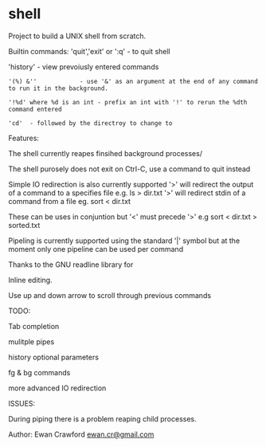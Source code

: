 shell
=====

Project to build a UNIX shell from scratch.

Builtin commands:
  'quit','exit' or ':q'     - to quit shell
   
   'history'                - view prevoiusly entered commands
  
    '(%) &''            - use '&' as an argument at the end of any command to run it in the background.

    '!%d' where %d is an int - prefix an int with '!' to rerun the %dth command entered 

    'cd'  - followed by the directroy to change to


Features:

The shell currently reapes finsihed background processes/

The shell purosely does not exit on Ctrl-C, use a command to quit instead


Simple IO redirection is also currently supported 
'>' will redirect the output of a command to a specifies file e.g. ls > dir.txt
'>' will redirect stdin of a command from a file eg. sort < dir.txt

These can be uses in conjuntion but '<' must precede '>' e.g sort < dir.txt > sorted.txt


Pipeling is currently supported using the standard '|' symbol but at the moment only one pipeline can be used per command




Thanks to the GNU readline library for

Inline editing.

Use up and down arrow to scroll through previous commands


TODO:

Tab completion

mulitple pipes

history optional parameters

fg & bg commands

more advanced IO redirection

ISSUES:

During piping there is a problem reaping child processes.


Author: Ewan Crawford
        ewan.cr@gmail.com
